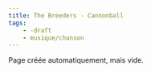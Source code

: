 ```yaml
---
title: The Breeders - Cannonball
tags:
    - -draft
    - musique/chanson
---
```


Page créée automatiquement, mais vide.
